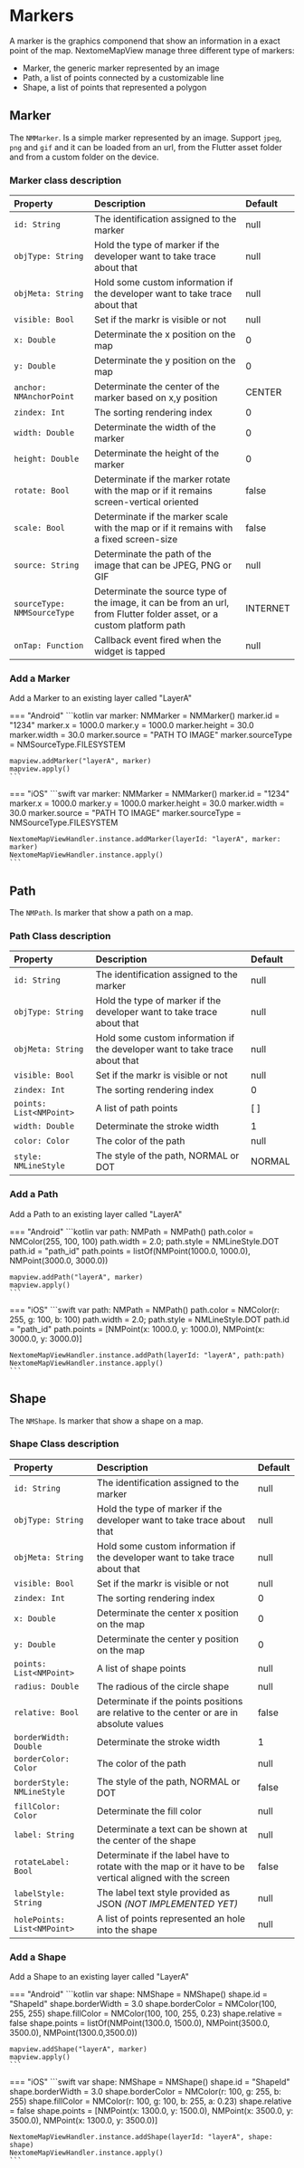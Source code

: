# Markers

A marker is the graphics componend that show an information in a exact point of the map.
NextomeMapView manage three different type of markers:

- Marker, the generic marker represented by an image
- Path, a list of points connected by a customizable line
- Shape, a list of points that represented a polygon
<!--- - NMWidgetMarker (FLUTTER ONLY)-->

## Marker

The `NMMarker`. Is a simple marker represented by an image. Support `jpeg`, `png` and `gif` and it can be loaded from an url, from the Flutter asset folder and from a custom folder on the device.

### Marker class description

| Property             | Description                          | Default |
| :--------------------| :----------------------------------- | :-------
| `id: String`   | The identification assigned to the marker   | null |
| `objType: String`  | Hold the type of marker if the developer want to take trace about that  | null |
| `objMeta: String`  | Hold some custom information if the developer want to take trace about that | null |
| `visible: Bool`| Set if the markr is visible or not | null | 
| `x: Double`   | Determinate the x position on the map | 0 |
| `y: Double`   | Determinate the y position on the map | 0 |
| `anchor: NMAnchorPoint`   | Determinate the center of the marker based on x,y position | CENTER |
| `zindex: Int`   | The sorting rendering index  | 0 |
| `width: Double`   | Determinate the width of the marker | 0 |
| `height: Double`   | Determinate the height of the marker| 0 |
| `rotate: Bool`   | Determinate if the marker rotate with the map or if it remains screen-vertical oriented | false |
| `scale: Bool`   | Determinate if the marker scale with the map or if it remains with a fixed screen-size| false |
| `source: String`   | Determinate the path of the image that can be JPEG, PNG or GIF | null |
| `sourceType: NMMSourceType`   | Determinate the source type of the image, it can be from an url, from Flutter folder asset, or a custom platform path | INTERNET |
| `onTap: Function`   | Callback event fired when the widget is tapped | null |

### Add a Marker

Add a Marker to an existing layer called "LayerA"

<!--- === "Dart"
    ```Dart 
    NMMarker marker = NMMarker(
        id: 'MARKER ID',
        x: 1000,
        y: 1200,
        width: 50,
        height: 50,
        source: 'https://sampleimage.jpg',
        sourceType: NMMSourceType.INTERNET,
    );
    ```
-->
=== "Android"
    ```kotlin
    var marker: NMMarker = NMMarker()
    marker.id = "1234"
    marker.x = 1000.0
    marker.y = 1000.0
    marker.height = 30.0
    marker.width = 30.0
    marker.source = "PATH TO IMAGE"
    marker.sourceType = NMSourceType.FILESYSTEM

    mapview.addMarker("layerA", marker)
    mapview.apply()
    ```
=== "iOS"
    ```swift
    var marker: NMMarker = NMMarker()
    marker.id = "1234"
    marker.x = 1000.0
    marker.y = 1000.0
    marker.height = 30.0
    marker.width = 30.0
    marker.source = "PATH TO IMAGE"
    marker.sourceType = NMSourceType.FILESYSTEM

    NextomeMapViewHandler.instance.addMarker(layerId: "layerA", marker: marker)
    NextomeMapViewHandler.instance.apply()
    ```

## Path

The `NMPath`. Is marker that show a path on a map.

### Path Class description

| Property             | Description                          | Default |
| :--------------------| :----------------------------------- | :-------
| `id: String`   | The identification assigned to the marker   | null |
| `objType: String`  | Hold the type of marker if the developer want to take trace about that  | null |
| `objMeta: String`  | Hold some custom information if the developer want to take trace about that | null |
| `visible: Bool`| Set if the markr is visible or not | null | 
| `zindex: Int`   | The sorting rendering index  | 0 |
| `points: List<NMPoint>`   | A list of path points | [ ] |
| `width: Double`   | Determinate the stroke width | 1 |
| `color: Color`   | The color of the path | null |
| `style: NMLineStyle`   | The style of the path, NORMAL or DOT | NORMAL |

### Add a Path

Add a Path to an existing layer called "LayerA"

<!--- === "Dart"
    ```Dart 
    NMPath path = NMPath(
        id: 'PATH ID',
        color: Colors.pink,
        width: 4,
        points: [NMPoint(x:1000, y:1000), NMPoint(x:1000, y:5000)]
    );
    ```
-->
=== "Android"
    ```kotlin
    var path: NMPath = NMPath()
    path.color = NMColor(255, 100, 100)
    path.width = 2.0;
    path.style = NMLineStyle.DOT
    path.id = "path_id"
    path.points = listOf(NMPoint(1000.0, 1000.0), NMPoint(3000.0, 3000.0))

    mapview.addPath("layerA", marker)
    mapview.apply()
    ```
=== "iOS"
    ```swift
    var path: NMPath = NMPath()
    path.color = NMColor(r: 255, g: 100, b: 100)
    path.width = 2.0;
    path.style = NMLineStyle.DOT
    path.id = "path_id"
    path.points = [NMPoint(x: 1000.0, y: 1000.0), NMPoint(x: 3000.0, y: 3000.0)]

    NextomeMapViewHandler.instance.addPath(layerId: "layerA", path:path)
    NextomeMapViewHandler.instance.apply()
    ```

## Shape

The `NMShape`. Is marker that show a shape on a map.

### Shape Class description

| Property             | Description                          | Default |
| :--------------------| :----------------------------------- | :-------
| `id: String`   | The identification assigned to the marker   | null |
| `objType: String`  | Hold the type of marker if the developer want to take trace about that  | null |
| `objMeta: String`  | Hold some custom information if the developer want to take trace about that | null |
| `visible: Bool`| Set if the markr is visible or not | null | 
| `zindex: Int`   | The sorting rendering index  | 0 |
| `x: Double`   | Determinate the center x position on the map | 0 |
| `y: Double`   | Determinate the center y position on the map | 0 |
| `points: List<NMPoint>`   | A list of shape points | null |
| `radius: Double`   | The radious of the circle shape | null |
| `relative: Bool`   | Determinate if the points positions are relative to the center or are in absolute values | false |
| `borderWidth: Double`   | Determinate the stroke width | 1 |
| `borderColor: Color`   | The color of the path | null |
| `borderStyle: NMLineStyle`   | The style of the path, NORMAL or DOT | false |
| `fillColor: Color`   | Determinate the fill color | null |
| `label: String`   | Determinate a text can be shown at the center of the shape | null |
| `rotateLabel: Bool`   | Determinate if the label have to rotate with the map or it have to be vertical aligned with the screen | false |
| `labelStyle: String`   | The label text style provided as JSON *(NOT IMPLEMENTED YET)* | null |
| `holePoints: List<NMPoint>`   | A list of points represented an hole into the shape | null |

### Add a Shape

Add a Shape to an existing layer called "LayerA"

<!--- === "Dart"
    ```Dart 
    NMShape shape = NMShape(
        id: 'SHAPE ID',
        points: [NMPoint(x: 2400, y:1245), NMPoint(x: 3400, y:1545), NMPoint(x: 1200, y:5320)],
        x: 2500,
        y: 3500,
        fillColor: Colors.deepPurple,
        borderColor: Colors.amber,
        borderWidth: 6,
        borderStyle: NMLineStyle.NORMAL
    );
    ```
-->
=== "Android"
    ```kotlin
    var shape: NMShape = NMShape()
    shape.id = "ShapeId"
    shape.borderWidth = 3.0
    shape.borderColor = NMColor(100, 255, 255)
    shape.fillColor = NMColor(100, 100, 255, 0.23)
    shape.relative = false
    shape.points = listOf(NMPoint(1300.0, 1500.0), NMPoint(3500.0, 3500.0), NMPoint(1300.0,3500.0))

    mapview.addShape("layerA", marker)
    mapview.apply()
    ```
=== "iOS"
    ```swift
    var shape: NMShape = NMShape()
    shape.id = "ShapeId"
    shape.borderWidth = 3.0
    shape.borderColor = NMColor(r: 100, g: 255, b: 255)
    shape.fillColor = NMColor(r: 100, g: 100, b: 255, a: 0.23)
    shape.relative = false
    shape.points = [NMPoint(x: 1300.0, y: 1500.0), NMPoint(x: 3500.0, y: 3500.0), NMPoint(x: 1300.0, y: 3500.0)]

    NextomeMapViewHandler.instance.addShape(layerId: "layerA", shape: shape)
    NextomeMapViewHandler.instance.apply()
    ```